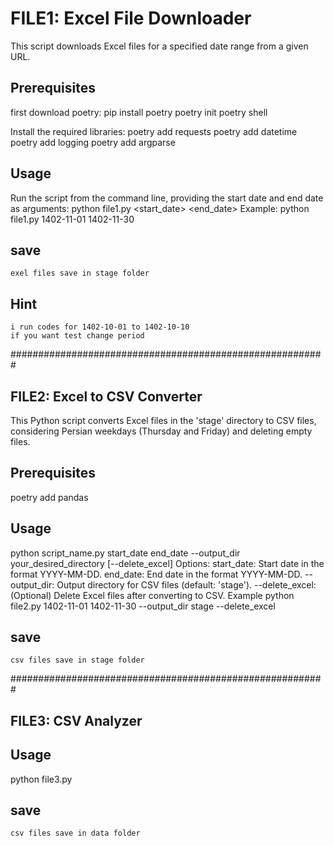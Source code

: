 # FILE1: Excel File Downloader
This script downloads Excel files for a specified date range from a given URL.

## Prerequisites

first download poetry:
    pip install poetry
    poetry init
    poetry shell

Install the required libraries:
    poetry add requests
    poetry add datetime
    poetry add logging
    poetry add argparse

## Usage

Run the script from the command line, providing the start date and end date as arguments:
    python file1.py <start_date> <end_date>
    Example:
    python file1.py 1402-11-01 1402-11-30

## save
    exel files save in stage folder

## Hint
    i run codes for 1402-10-01 to 1402-10-10
    if you want test change period

#########################################################

## FILE2: Excel to CSV Converter
This Python script converts Excel files in the 'stage' directory to CSV files, considering Persian weekdays
(Thursday and Friday) and deleting empty files.

## Prerequisites

poetry add pandas

## Usage
python script_name.py start_date end_date --output_dir your_desired_directory [--delete_excel]
Options:
    start_date: Start date in the format YYYY-MM-DD.
    end_date: End date in the format YYYY-MM-DD.
    --output_dir: Output directory for CSV files (default: 'stage').
    --delete_excel: (Optional) Delete Excel files after converting to CSV.
Example
python file2.py 1402-11-01 1402-11-30 --output_dir stage --delete_excel

## save
    csv files save in stage folder

#########################################################

## FILE3: CSV Analyzer

## Usage
python file3.py

## save
    csv files save in data folder


